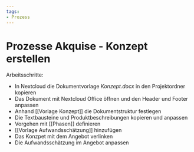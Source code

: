 ```yaml
---
tags:
- Prozess
---
```

# Prozesse Akquise - Konzept erstellen

Arbeitsschritte:
* In Nextcloud die Dokumentvorlage *Konzept.docx* in den Projektordner kopieren
* Das Dokument mit Nextcloud Office öffnen und den Header und Footer anpassen
* Anhand [[Vorlage Konzept]] die Dokumentstruktur festlegen
* Die Textbausteine und Produktbeschreibungen kopieren und anpassen
* Vorgehen mit [[Phasen]] definieren
* [[Vorlage Aufwandsschätzung]] hinzufügen
* Das Konzpet mit dem Angebot verlinken
* Die Aufwandsschätzung im Angebot anpassen